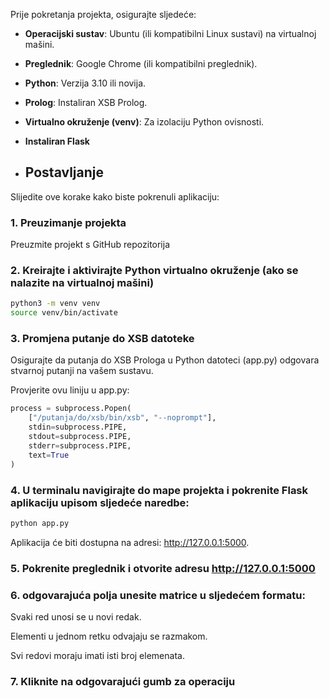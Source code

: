Prije pokretanja projekta, osigurajte sljedeće:
- **Operacijski sustav**: Ubuntu (ili kompatibilni Linux sustavi) na virtualnoj mašini.
- **Preglednik**: Google Chrome (ili kompatibilni preglednik).
- **Python**: Verzija 3.10 ili novija.
- **Prolog**: Instaliran XSB Prolog.
- **Virtualno okruženje (venv)**: Za izolaciju Python ovisnosti.
- **Instaliran Flask**

- ## Postavljanje

Slijedite ove korake kako biste pokrenuli aplikaciju:

### 1. Preuzimanje projekta
Preuzmite projekt s GitHub repozitorija

### 2. Kreirajte i aktivirajte Python virtualno okruženje (ako se nalazite na virtualnoj mašini)
```bash
python3 -m venv venv
source venv/bin/activate
```
### 3. Promjena putanje do XSB datoteke
Osigurajte da putanja do XSB Prologa u Python datoteci (app.py) odgovara stvarnoj putanji na vašem sustavu.

Provjerite ovu liniju u app.py:

```python
process = subprocess.Popen(
    ["/putanja/do/xsb/bin/xsb", "--noprompt"],
    stdin=subprocess.PIPE,
    stdout=subprocess.PIPE,
    stderr=subprocess.PIPE,
    text=True
)
```
### 4. U terminalu navigirajte do mape projekta i pokrenite Flask aplikaciju upisom sljedeće naredbe:
```bash
python app.py
```
Aplikacija će biti dostupna na adresi: http://127.0.0.1:5000.

### 5. Pokrenite preglednik i otvorite adresu http://127.0.0.1:5000

### 6.  odgovarajuća polja unesite matrice u sljedećem formatu:
Svaki red unosi se u novi redak.

Elementi u jednom retku odvajaju se razmakom.

Svi redovi moraju imati isti broj elemenata.

### 7. Kliknite na odgovarajući gumb za operaciju


   
